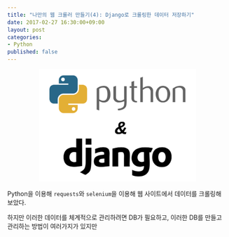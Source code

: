 ```yaml
---
title: "나만의 웹 크롤러 만들기(4): Django로 크롤링한 데이터 저장하기"
date: 2017-02-27 16:30:00+09:00
layout: post
categories:
- Python
published: false
---
```


<p align="center">
<img src="/img/2017-02-27-HowToMakeWebCrawler-Save-with-Django/python+django.jpg" style="max-height:256px;" />
</p>

Python을 이용해 `requests`와 `selenium`을 이용해 웹 사이트에서 데이터를 크롤링해 보았다.

하지만 이러한 데이터를 체계적으로 관리하려면 DB가 필요하고, 이러한 DB를 만들고 관리하는 방법이 여러가지가 있지만
